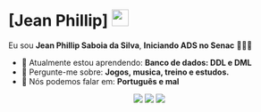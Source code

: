 # [Jean Phillip] <img src="https://www.google.com/url?sa=i&url=https%3A%2F%2Fphoneky.com%2Fgif-animations%2F%3Fid%3Ds1s202057&psig=AOvVaw06JutO0_44SaBnHrsUwYwm&ust=1755735299056000&source=images&cd=vfe&opi=89978449&ved=0CBQQjRxqFwoTCJCY7uyNmI8DFQAAAAAdAAAAABBS" width="30px">

Eu sou <strong>Jean Phillip Saboia da Silva</strong>, <strong>Iniciando ADS no Senac</strong> 👨🏻‍💻 

- 🚀 Atualmente estou aprendendo: <strong>Banco de dados: DDL e DML</strong> 
- 💬 Pergunte-me sobre: <strong>Jogos, musica, treino e estudos.</strong>
- 📣 Nós podemos falar em: <strong>Português e mal</strong>

<div align="center">

  <a href="#" alt="Gmail">
    <img src="https://img.shields.io/badge/-Gmail-FF0000?style=flat-square&labelColor=FF0000&logo=gmail&logoColor=white&link=LINK-DO-SEU-EMAIL"/></a>

  <a href="#" alt="Linkedin">
    <img src="https://img.shields.io/badge/-Linkedin-0e76a8?style=flat-square&logo=Linkedin&logoColor=white&link=LINK-DO-SEU-LINKEDIN" /></a>

  <a href="#" alt="Instagram">
    <img src="https://img.shields.io/badge/-Instagram-DF0174?style=flat-square&labelColor=DF0174&logo=instagram&logoColor=white&link=LINK-DO-SEU-INSTAGRAM"/></a>

</div>
